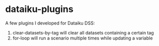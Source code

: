 # dataiku-plugins
A few plugins I developed for Dataiku DSS:
1. clear-datasets-by-tag will clear all datasets containing a certain tag
2. for-loop will run a scenario multiple times while updating a variable
